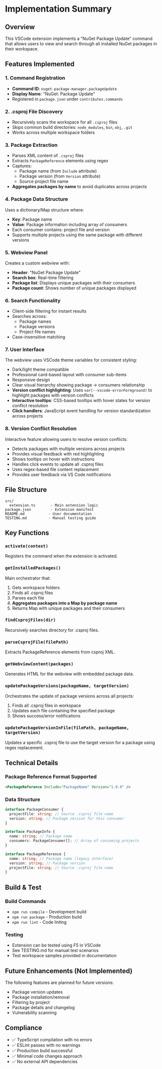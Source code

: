 # Implementation Summary

## Overview

This VSCode extension implements a "NuGet Package Update" command that allows users to view and search through all installed NuGet packages in their workspace.

## Features Implemented

### 1. Command Registration

- **Command ID**: `nuget-package-manager.packageUpdate`
- **Display Name**: "NuGet: Package Update"
- Registered in `package.json` under `contributes.commands`

### 2. .csproj File Discovery

- Recursively scans the workspace for all `.csproj` files
- Skips common build directories: `node_modules`, `bin`, `obj`, `.git`
- Works across multiple workspace folders

### 3. Package Extraction

- Parses XML content of `.csproj` files
- Extracts `PackageReference` elements using regex
- Captures:
  - Package name (from `Include` attribute)
  - Package version (from `Version` attribute)
  - Source project file name
- **Aggregates packages by name** to avoid duplicates across projects

### 4. Package Data Structure

Uses a dictionary/Map structure where:

- **Key**: Package name
- **Value**: Package information including array of consumers
- Each consumer contains: project file and version
- Supports multiple projects using the same package with different versions

### 5. Webview Panel

Creates a custom webview with:

- **Header**: "NuGet Package Update"
- **Search box**: Real-time filtering
- **Package list**: Displays unique packages with their consumers
- **Package count**: Shows number of unique packages displayed

### 6. Search Functionality

- Client-side filtering for instant results
- Searches across:
  - Package names
  - Package versions
  - Project file names
- Case-insensitive matching

### 7. User Interface

The webview uses VSCode theme variables for consistent styling:

- Dark/light theme compatible
- Professional card-based layout with consumer sub-items
- Responsive design
- Clear visual hierarchy showing package → consumers relationship
- **Version conflict highlighting**: Uses `var(--vscode-errorForeground)` to highlight packages with version conflicts
- **Interactive tooltips**: CSS-based tooltips with hover states for version conflict resolution
- **Click handlers**: JavaScript event handling for version standardization across projects

### 8. Version Conflict Resolution

Interactive feature allowing users to resolve version conflicts:

- Detects packages with multiple versions across projects
- Provides visual feedback with red highlighting
- Shows tooltips on hover with instructions
- Handles click events to update all .csproj files
- Uses regex-based file content replacement
- Provides user feedback via VS Code notifications

## File Structure

```
src/
  extension.ts       - Main extension logic
package.json         - Extension manifest
README.md           - User documentation
TESTING.md          - Manual testing guide
```

## Key Functions

### `activate(context)`

Registers the command when the extension is activated.

### `getInstalledPackages()`

Main orchestrator that:

1. Gets workspace folders
2. Finds all .csproj files
3. Parses each file
4. **Aggregates packages into a Map by package name**
5. Returns Map with unique packages and their consumers

### `findCsprojFiles(dir)`

Recursively searches directory for .csproj files.

### `parseCsprojFile(filePath)`

Extracts PackageReference elements from csproj XML.

### `getWebviewContent(packages)`

Generates HTML for the webview with embedded package data.

### `updatePackageVersions(packageName, targetVersion)`

Orchestrates the update of package versions across all projects:

1. Finds all .csproj files in workspace
2. Updates each file containing the specified package
3. Shows success/error notifications

### `updatePackageVersionInFile(filePath, packageName, targetVersion)`

Updates a specific .csproj file to use the target version for a package using regex replacement.

## Technical Details

### Package Reference Format Supported

```xml
<PackageReference Include="PackageName" Version="1.0.0" />
```

### Data Structure

```typescript
interface PackageConsumer {
  projectFile: string; // Source .csproj file name
  version: string; // Package version for this consumer
}

interface PackageInfo {
  name: string; // Package name
  consumers: PackageConsumer[]; // Array of consuming projects
}

interface PackageReference {
  name: string; // Package name (legacy interface)
  version: string; // Package version
  projectFile: string; // Source .csproj file name
}
```

## Build & Test

### Build Commands

- `npm run compile` - Development build
- `npm run package` - Production build
- `npm run lint` - Code linting

### Testing

- Extension can be tested using F5 in VSCode
- See TESTING.md for manual test scenarios
- Test workspace samples provided in documentation

## Future Enhancements (Not Implemented)

The following features are planned for future versions:

- Package version updates
- Package installation/removal
- Filtering by project
- Package details and changelog
- Vulnerability scanning

## Compliance

- ✅ TypeScript compilation with no errors
- ✅ ESLint passes with no warnings
- ✅ Production build successful
- ✅ Minimal code changes approach
- ✅ No external API dependencies
